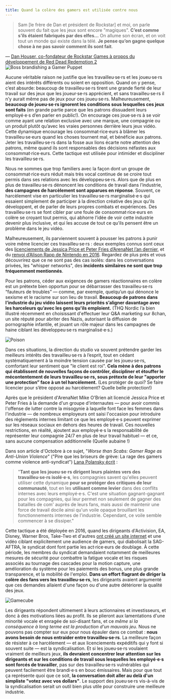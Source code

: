 ```yaml
---
title: Quand la colère des gamers est utilisée contre nous
---
```


> Sam \[le frère de Dan et président de Rockstar\] et moi, on parle souvent du fait que les jeux sont encore "magiques". **C’est comme s’ils étaient fabriqués par des elfes…** On allume son écran, et on voit tout un monde qui existe dans la télé. **Je pense qu’on gagne quelque chose à ne pas savoir comment ils sont fait**.

<div class="md-attribution">
&#x2014;
<a href="https://www.polygon.com/2018/10/27/18029154/red-dead-redemption-2-working-conditions-rockstar-games-overtime-labor">
Dan Houser, co-fondateur de Rockstar Games à propos du développement de Red Dead Redemption 2
</a>
</div>

<div class="md-img right off-8">
<img
  src="/images/scarecrow.png"
  alt="Boss brandishing a Gamer Puppet"
/>
</div>

Aucune véritable raison ne justifie que les travailleu·se·rs et les joueu·se·rs aient des intérêts différents ou soient en opposition. Quand on y pense, c’est absurde: beaucoup de travailleu·se·rs tirent une grande fierté de leur travail sur des jeux que les joueur·se·rs apprécient, et sans travailleu·se·rs il n’y aurait même pas de jeux pour ces joueu·se·rs. Malheureusement, **beaucoup de joueu·se·rs ignorent les conditions sous lesquelles ces jeux sont faits** (en grande partie parce que les patrons dissuadent leurs employé·e·s d’en parler en public!). On encourage ces joue·se·rs à se voir comme ayant une relation exclusive avec une marque, une compagnie ou un produit plutôt qu’avec les vraies personnes derrière leurs jeux vidéo. Cette dynamique encourage les consommat·rice·eurs à blâmer les travailleu·se·eurs quand les choses tournent mal, et bénéficie aux patrons. Jeter les travailleu·se·rs dans la fosse aux lions écarte notre attention des patrons, même quand ils sont responsables des décisions néfastes aux consommat·rice·eurs. Cette tactique est utilisée pour intimider et discipliner les travailleu·se·rs.

Nous ne sommes que trop familiers avec la façon dont un groupe de consommat·rice·eurs réduit mais très vocal continue de se croire tout permis dans ses relations avec les développeu·se·rs. Alors que de plus en plus de travailleu·se·rs dénoncent les conditions de travail dans l’industrie, **des campagnes de harcèlement sont apparues en réponse**. Souvent, ce harcèlement vise en particulier les travailleu·se·rs marginalisé·e·s qui essaient simplement de participer à la direction créative des jeux qu’ils développent, et de parler de leurs propres combats et expériences. Des travailleu·se·rs se font cibler par une foule de consommat·rice·eurs en colère se croyant tout permis, qui abhorre l’idée de voir cette industrie devenir plus inclusive, et qui les accuse de tout ce qu’ils pensent être un problème dans le jeu vidéo.

Malheureusement, ils parviennent souvent à pousser les patrons à punir voire même licencier ces travailleu·se·rs : deux exemples connus sont ceux des [licenciements de Jessica Price et Peter Fries d’ArenaNet l’an dernier](https://www.polygon.com/2018/7/9/17549492/arenanet-jessica-price-guild-wars-2-writer-fired), et du [renvoi d’Alison Rapp de Nintendo en 2016](https://kotaku.com/nintendo-employee-terminated-after-smear-campaign-over-1768100368). Regardez de plus près et vous découvrirez que ce ne sont pas des cas isolés: dans les conversations privées, les "whisper networks", des **incidents similaires ne sont que trop fréquemment mentionnés**.

Pour les patrons, céder aux exigences de gamers réactionnaires en colère est un prétexte bien opportun pour se débarrasser des travailleu·se·rs “fauteurs de troubles” — comme, par exemple, quelqu’un qui dénonce le sexisme et le racisme sur son lieu de travail. **Beaucoup de patrons dans l’industrie du jeu vidéo laissent leurs priorités s’aligner davantage avec les harceleurs qu’avec les gens qu'ils emploient.** (THQ Nordic l’a bien illustré récemment en choisissant d'effectuer leur Q&A marketing sur 8chan, un site réputé pour abriter des Nazis, autorisant la diffusion de pornographie infantile, et jouant un rôle majeur dans les campagnes de haine ciblant les développeu·se·rs marginalisé·e·s.)

<div class="md-img left off-1">
<img
  src="/images/poison.png"
  alt="Poison"
/>
</div>

Dans ces situations, la direction du studio va souvent prétendre garder les meilleurs intérêts des travailleu·se·rs à l’esprit, tout en cédant systématiquement à la moindre tension causée par les joueu·se·rs, comfortant leur sentiment que "le client est roi". **Cela mène à des patrons qui établissent de nouvelles façons de contrôler, discipliner et étouffer le mécontentement de leurs travailleu·se·rs, sous prétexte de leur "apporter une protection” face à un tel harcèlement.** (Les protéger de quoi? Se faire licencier pour s’être opposé au harcèlement? Quelle belle protection!)

Après que le président d'ArenaNet Mike O'Brien ait licencié Jessica Price et Peter Fries à la demande d'un groupe d'internautes — pour avoir commis l'offense de lutter contre la misogynie à laquelle font face les femmes dans l'industrie — de nombreux employeurs ont saisi l'occasion pour introduire des règlements internes limitant ce que les employé·e·s peuvent exprimer sur les réseaux sociaux en dehors des heures de travail. Ces nouvelles restrictions, en réalité, ajoutent aux employé·e·s la responsabilité de représenter leur compagnie 24/7 en plus de leur travail habituel — et ce, sans aucune compensation additionnelle (Quelle aubaine !)

Dans son article d'Octobre à ce sujet, "_Worse than Scabs: Gamer Rage as Anti-Union Violence_" ("Pire que les briseurs de grève: La rage des gamers comme violence anti-syndicat") [Lana Polansky écrit](https://rhizome.org/editorial/2018/oct/30/worse-than-scabs-gamer-rager-as-anti-worker-violence/) :

> "**Tant que les joueu·se·rs dirigent leurs plaintes vers des travailleu·se·rs isolé·e·s**, les compagnies savent qu'elles peuvent utiliser cette dynamique **pour se protéger des critiques de leur communauté**, tout en les **utilisant comme levier** dans des conflits internes avec leurs employé·e·s. C'est une situation gagnant-gagnant pour les compagnies, qui leur permet non seulement de gagner des batailles de com' auprès de leurs fans, mais aussi de maintenir une force de travail docile ainsi qu'un voile opaque brouillant les fonctionnements internes de l'industrie. Cependant, ce voile semble commencer à se dissiper."

Cette tactique a été déployée en 2016, quand les dirigeants d'Activision, EA, Disney, Warner Bros, Take-Two et d'autres [ont créé un site internet](https://www.polygon.com/2016/10/28/13458724/voice-actors-strike-video-game-website-attacks) et une vidéo ciblant explicitement une audience de gamers, qui diabolisait la SAG-AFTRA, le syndicat dont font partie les act·rice·eurs de doublage. À cette période, les membres du syndicat demandaient notamment de meilleures mesures de sécurité pour combattre la fatigue vocale et les risques associés au tournage des cascades pour la motion capture, une amélioration du système pour les paiements des bonus, une plus grande transparence, et la mobilité de l'emploi. **Dans un effort flagrant de diriger la colère des fans vers les travailleu·se·rs**, les dirigeants avaient argumenté que ces demandes allaient d'une façon ou d'une autre détériorer la qualité des jeux.

<div class="md-img right off-7">
<img
  src="/images/gamecube.png"
  alt="Gamecube"
  style="
    shape-outside:polygon(50% 0%, 100% 50%, 50% 100%, 0% 50%);
    margin-right:-2rem;
  "
/>
</div>

Les dirigeants répondent ultimement à leurs actionnaires et investisseurs, et donc à des motivations liées au profit. Ils se plieront aux lamentations d'une minorité vocale et enragée de soi-disant fans, et ce _même si la conséquence à long terme est la production d'un mauvais jeu_. Nous ne pouvons pas compter sur eux pour nous épauler dans ce combat : **nous avons besoin de nous entraider entre travailleu·se·rs**. La meilleure façon de résister à ce harcèlement — et aux licenciements expéditifs qui y font si souvent suite — est la syndicalisation. Et si les joueu·se·rs voulaient vraiment de meilleurs jeux, **ils devraient concentrer leur attention sur les dirigeants et sur les conditions de travail sous lesquelles les employé·e·s sont forcés de travailler**, pas sur des travailleu·se·rs vulnérables qui peuvent facilement être brandi·e·s en bouc émissaires. Mais pour que tout ça représente quoi que ce soit, **la conversation doit aller au delà d'un simpliste "votez avec vos dollars"**. Le support des joueu·se·rs vis-à-vis de la syndicalisation serait un outil bien plus utile pour construire une meilleure industrie.
